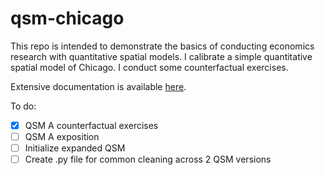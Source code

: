 # qsm-chicago
This repo is intended to demonstrate the basics of conducting economics research with quantitative spatial models. I calibrate a simple quantitative spatial model of Chicago. I conduct some counterfactual exercises.

Extensive documentation is available [here](docs.pdf).

To do:
- [x] QSM A counterfactual exercises
- [ ] QSM A exposition
- [ ] Initialize expanded QSM
- [ ] Create .py file for common cleaning across 2 QSM versions